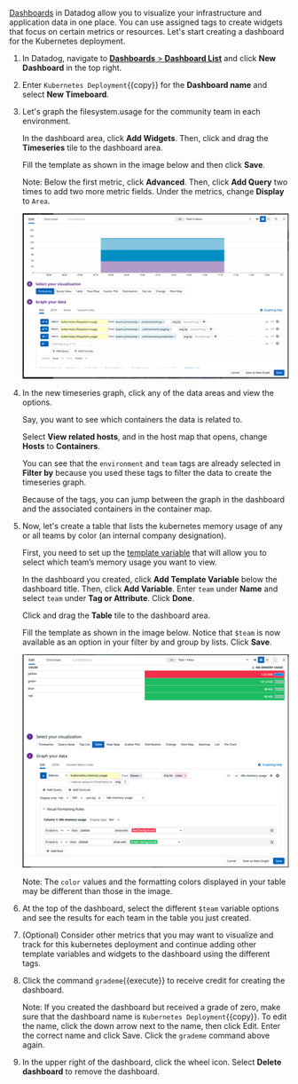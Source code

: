 <a href="https://docs.datadoghq.com/dashboards/" target="_blank">Dashboards</a> in Datadog allow you to visualize your infrastructure and application data in one place. You can use assigned tags to create widgets that focus on certain metrics or resources. Let's start creating a dashboard for the Kubernetes deployment.
 
1. In Datadog, navigate to <a href="https://app.datadoghq.com/dashboard/lists" target="_datadog">**Dashboards** > **Dashboard List**</a> and click **New Dashboard** in the top right.

2. Enter `Kubernetes Deployment`{{copy}} for the **Dashboard name** and select **New Timeboard**.

3. Let's graph the filesystem.usage for the community team in each environment. 

    In the dashboard area, click **Add Widgets**. Then, click and drag the **Timeseries** tile to the dashboard area.

    Fill the template as shown in the image below and then click **Save**. 

    Note: Below the first metric, click **Advanced**. Then, click **Add Query** two times to add two more metric fields. Under the metrics, change **Display** to `Area`.

    ![community-environment-timeseries](taggingk8s/assets/community-environment-timeseries.png)

4. In the new timeseries graph, click any of the data areas and view the options. 

    Say, you want to see which containers the data is related to. 

    Select **View related hosts**, and in the host map that opens, change **Hosts** to **Containers**. 

    You can see that the `environment` and `team` tags are already selected in **Filter by** because you used these tags to filter the data to create the timeseries graph. 
    
    Because of the tags, you can jump between the graph in the dashboard and the associated containers in the container map. 
    
5. Now, let's create a table that lists the kubernetes memory usage of any or all teams by color (an internal company designation). 
    
    First, you need to set up the <a href="https://docs.datadoghq.com/tagging/assigning_tags/?tab=agentv6#environment-variables" target="_datadog">template variable</a> that will allow you to select which team’s memory usage you want to view.

    In the dashboard you created, click **Add Template Variable** below the dashboard title. Then, click **Add Variable**. Enter `team` under **Name** and select `team` under **Tag or Attribute**. Click **Done**.

    Click and drag the **Table** tile to the dashboard area. 

    Fill the template as shown in the image below. Notice that `$team` is now available as an option in your filter by and group by lists. Click **Save**.

    ![teams-color-table](taggingk8s/assets/teams-color-table-new.png) 

    Note: The `color` values and the formatting colors displayed in your table may be different than those in the image.

6. At the top of the dashboard, select the different `$team` variable options and see the results for each team in the table you just created.

7. (Optional) Consider other metrics that you may want to visualize and track for this kubernetes deployment and continue adding other template variables and widgets to the dashboard using the different tags. 

8. Click the command `grademe`{{execute}} to receive credit for creating the dashboard. 

    Note: If you created the dashboard but received a grade of zero, make sure that the dashboard name is `Kubernetes Deployment`{{copy}}. To edit the name, click the down arrow next to the name, then click Edit. Enter the correct name and click Save. Click the `grademe` command above again.

9. In the upper right of the dashboard, click the wheel icon. Select **Delete dashboard** to remove the dashboard.
